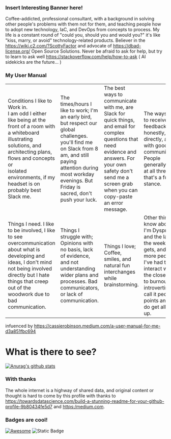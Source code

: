 ### Insert Interesting Banner here!

Coffee-addicted, professional consultant, with a background in solving other people's problems with them not for them, and teaching people how to adopt new technology, IaC, and DevOps from concepts to process. My life is a constant round of "could you, should you and would you?" it's like "kiss, marry, or avoid" technology-related products.  Believer in the https://wiki.c2.com/?ScottyFactor and advocate of https://dbad-license.org/ Open Source Solutions. Never be afraid to ask for help, but try to learn to ask well https://stackoverflow.com/help/how-to-ask ( AI sidekicks are the future... ) 

### My User Manual
|   |   |   |   |
|---|---|---|---|
| Conditions I like to Work in.<br/> I am odd I either like being at the front of a room with a whiteboard illustrating solutions, and architecting plans, flows and concepts or<br /> isolated environments, if my headset is on probably best Slack me.   | The times/hours I like to work; I'm an early bird, but respect our global challenges. you'll find me on Slack from 8 am, and still paying attention during most workday evenings. But Friday is sacred, don't push your luck.   | The best ways to communicate with me, are Slack for quick things, and email for complex questions that need evidence and answers. For your own safety don't send me a screen grab when you can copy-paste an error message.  |  The ways I like to receive feedback; are honestly, directly, and with good communication. People generally suck at all three so that's a fun stance.  |   
| Things I need. I like to be involved, I like to see overcommunication about what is developing and ideas, I don't mind not being involved directly but I hate things that creep out of the woodwork due to bad communication.| Things I struggle with; Opinions with no basis, lack of evidence, and not understanding wider plans and processes. Bad communicators, or lack of communication.   | Things I love; Coffee, smiles, and natural fun interchanges while brainstorming.   | Other things to know about me; I'm Dyspraxic, and the later in the week it gets, and the more people I've had to interact with the closer I get to burnout, and introverting. I call it people points and they do get all used up.  |  
 
infuenced by https://cassierobinson.medium.com/a-user-manual-for-me-d3a851fbc694 


# What is there to see? 

[![Anurag's github stats](https://github-readme-stats.vercel.app/api?username=abuxton&show_icons=true)](https://github.com/anuraghazra/github-readme-stats)


### With thanks 
The whole internet is a highway of shared data, and original content or thought is hard to come by this profile with thanks to https://towardsdatascience.com/build-a-stunning-readme-for-your-github-profile-9b80434fe5d7 and <https:/medium.com>.

### Badges are cool!
[![Awesome](https://awesome.re/badge.svg)](https://awesome.re) ![Static Badge](https://img.shields.io/badge/:BadgesAreCool)



